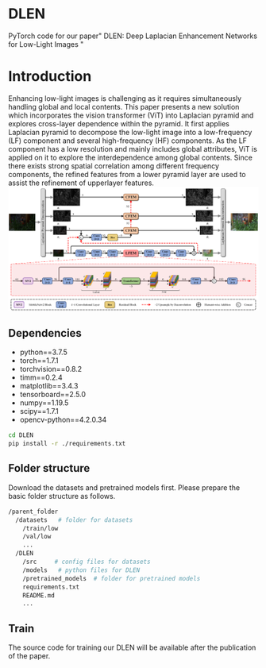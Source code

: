 # DLEN
PyTorch code for our paper" DLEN: Deep Laplacian Enhancement Networks for Low-Light Images "
# Introduction
Enhancing low-light images is challenging as it requires simultaneously handling global and local contents. This paper presents a new solution which incorporates the vision transformer (ViT) into Laplacian pyramid and explores cross-layer dependence within the pyramid. It first applies Laplacian pyramid to decompose the low-light image into a low-frequency (LF) component and several high-frequency (HF) components. As the LF component has a low resolution and mainly includes global attributes, ViT is applied on it to explore the interdependence among global contents. Since there exists strong spatial correlation among different frequency components, the refined features from a lower pyramid layer are used to assist the refinement of upperlayer features.
![image](figs/DLEN.png)
## Dependencies
* python==3.7.5
* torch==1.7.1
* torchvision==0.8.2
* timm==0.2.4
* matplotlib==3.4.3
* tensorboard==2.5.0
* numpy==1.19.5
* scipy==1.7.1
* opencv-python==4.2.0.34

```bash
cd DLEN 
pip install -r ./requirements.txt
```


## Folder structure
Download the datasets and pretrained models first. Please prepare the basic folder structure as follows.

```bash
/parent_folder
  /datasets   # folder for datasets 
    /train/low
    /val/low
    ...
  /DLEN
    /src     # config files for datasets
    /models   # python files for DLEN
    /pretrained_models  # folder for pretrained models
    requirements.txt
    README.md
    ...
```
## Train

The source code for training our DLEN will be available after the publication of the paper.
